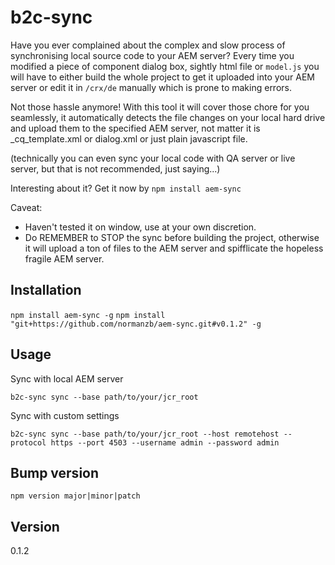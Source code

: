 # b2c-sync 

Have you ever complained about the complex and slow process of synchronising local source code to your AEM server? Every time you modified a piece of component dialog box, sightly html file or `model.js` you will have to either build the whole project to get it uploaded into your AEM server or edit it in `/crx/de` manually which is prone to making errors. 

Not those hassle anymore! With this tool it will cover those chore for you seamlessly, it automatically detects the file changes on your local hard drive and upload them to the specified AEM server, not matter it is _cq_template.xml or dialog.xml or just plain javascript file. 

 (technically you can even sync your local code with QA server or live server, but that is not recommended, just saying...)

Interesting about it? Get it now by `npm install aem-sync`

Caveat: 

* Haven't tested it on window, use at your own discretion. 
* Do REMEMBER to STOP the sync before building the project, otherwise it will upload a ton of files to the AEM server and spifflicate the hopeless fragile AEM server.

## Installation

`npm install aem-sync -g`
`npm install "git+https://github.com/normanzb/aem-sync.git#v0.1.2" -g`

## Usage

Sync with local AEM server
```
b2c-sync sync --base path/to/your/jcr_root
```

Sync with custom settings
```
b2c-sync sync --base path/to/your/jcr_root --host remotehost --protocol https --port 4503 --username admin --password admin
```

## Bump version

`npm version major|minor|patch`

## Version

0.1.2